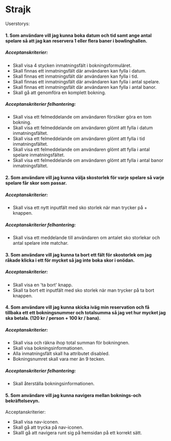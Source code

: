 # Strajk

Userstorys:

#### 1. Som användare vill jag kunna boka datum och tid samt ange antal spelare så att jag kan reservera 1 eller flera baner i bowlinghallen.
##### Acceptanskriterier:
- Skall visa 4 stycken inmatningsfält i bokningsformuläret.
- Skall finnas ett inmatningsfält där användaren kan fylla i datum.
- Skall finnas ett inmatningsfält där användaren kan fylla i tid.
- Skall finnas ett inmatningsfält där användaren kan fylla i antal spelare.
- Skall finnas ett inmatningsfält där användaren kan fylla i antal banor.
- Skall gå att genomföra en komplett bokning.

##### Acceptanskriterier felhantering:
- Skall visa ett felmeddelande om användaren försöker göra en tom bokning.
- Skall visa ett felmeddelande om användaren glömt att fylla i datum inmatningsfältet.
- Skall visa ett felmeddelande om användaren glömt att fylla i tid inmatningsfältet.
- Skall visa ett felmeddelande om användaren glömt att fylla i antal spelare inmatningsfältet.
- Skall visa ett felmeddelande om användaren glömt att fylla i antal banor inmatningsfältet.

#### 2. Som användare vill jag kunna välja skostorlek för varje spelare så varje spelare får skor som passar.
##### Acceptanskriterier:
- Skall visa ett nytt inputfält med sko storlek när man trycker på + knappen.

##### Acceptanskriterier felhantering:
- Skall visa ett meddelande till användaren om antalet sko storlekar och antal spelare inte matchar.

#### 3. Som användare vill jag kunna ta bort ett fält för skostorlek om jag råkade klicka i ett för mycket så jag inte boka skor i onödan.

##### Acceptanskriterier:
- Skall visa en 'ta bort' knapp.
- Skall ta bort ett inputfält med sko storlek när man trycker på ta bort knappen.

#### 4. Som användare vill jag kunna skicka iväg min reservation och få tillbaka ett ett bokningsnummer och totalsumma så jag vet hur mycket jag ska betala. (120 kr / person + 100 kr / bana).

##### Acceptanskriterier: 
- Skall visa och räkna ihop total summan för bokningnen.
- Skall visa bokningsinformationen.
- Alla inmatningsfält skall ha attributet disabled.
- Bokningsnumret skall vara mer än 9 tecken.

##### Acceptanskriterier felhantering:
- Skall återställa bokningsinformationen.

#### 5. Som användare vill jag kunna navigera mellan boknings-och bekräftelsevyn.
Acceptanskriterier:
- Skall visa nav-iconen.
-  Skall gå att trycka på nav-iconen.
- Skalll gå att navigera runt sig på hemsidan på ett korrekt sätt.

